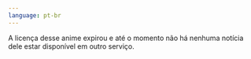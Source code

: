 ```yaml
---
language: pt-br
---
```


A licença desse anime expirou e até o momento não há nenhuma notícia dele estar disponível em outro serviço.
